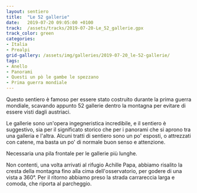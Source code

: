 ```yaml
---
layout: sentiero
title:  "Le 52 gallerie"
date:   2019-07-20 09:05:00 +0100
track:  /assets/tracks/2019-07-20-Le_52_gallerie.gpx
track_color: green
categories:
- Italia
- Prealpi
grid-gallery: /assets/img/galleries/2019-07-20_le-52-gallerie/
tags:
- Anello
- Panorami
- Questi un pò le gambe le spezzano
- Prima guerra mondiale
---
```


Questo sentiero è famoso per essere stato costruito durante la prima guerra mondiale, scavando appunto 52 gallerie dentro la montagna per evitare di essere visti dagli austriaci. 

Le gallerie sono un'opera ingegneristica incredibile, e il sentiero è suggestivo, sia per il significato storico che per i panorami che si aprono tra una galleria e l'altra. Alcuni tratti di sentiero sono un po' esposti, o attrezzati con catene, ma basta un po' di normale buon senso e attenzione. 

Necessaria una pila frontale per le gallerie più lunghe.

Non contenti, una volta arrivati al rifugio Achille Papa, abbiamo risalito la cresta della montagna fino alla cima dell'osservatorio, per godere di una vista a 360°. 
Per il ritorno abbiamo preso la strada carrareccia larga e comoda, che riporta al parcheggio. 